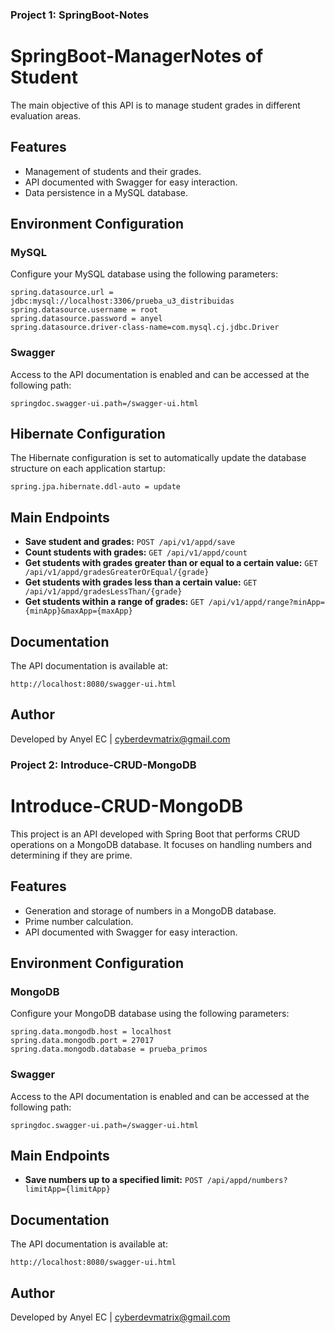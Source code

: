 ### Project 1: SpringBoot-Notes
# SpringBoot-ManagerNotes of Student

The main objective of this API is to manage student grades in different evaluation areas.

## Features

- Management of students and their grades.
- API documented with Swagger for easy interaction.
- Data persistence in a MySQL database.

## Environment Configuration

### MySQL

Configure your MySQL database using the following parameters:

```properties
spring.datasource.url = jdbc:mysql://localhost:3306/prueba_u3_distribuidas
spring.datasource.username = root
spring.datasource.password = anyel
spring.datasource.driver-class-name=com.mysql.cj.jdbc.Driver
```

### Swagger

Access to the API documentation is enabled and can be accessed at the following path:

```properties
springdoc.swagger-ui.path=/swagger-ui.html
```

## Hibernate Configuration

The Hibernate configuration is set to automatically update the database structure on each application startup:

```properties
spring.jpa.hibernate.ddl-auto = update
```

## Main Endpoints

- **Save student and grades:** `POST /api/v1/appd/save`
- **Count students with grades:** `GET /api/v1/appd/count`
- **Get students with grades greater than or equal to a certain value:** `GET /api/v1/appd/gradesGreaterOrEqual/{grade}`
- **Get students with grades less than a certain value:** `GET /api/v1/appd/gradesLessThan/{grade}`
- **Get students within a range of grades:** `GET /api/v1/appd/range?minApp={minApp}&maxApp={maxApp}`

## Documentation

The API documentation is available at:

```
http://localhost:8080/swagger-ui.html
```

## Author

Developed by Anyel EC | [cyberdevmatrix@gmail.com](mailto:cyberdevmatrix@gmail.com)


### Project 2: Introduce-CRUD-MongoDB
# Introduce-CRUD-MongoDB

This project is an API developed with Spring Boot that performs CRUD operations on a MongoDB database. It focuses on handling numbers and determining if they are prime.

## Features

- Generation and storage of numbers in a MongoDB database.
- Prime number calculation.
- API documented with Swagger for easy interaction.

## Environment Configuration

### MongoDB

Configure your MongoDB database using the following parameters:

```properties
spring.data.mongodb.host = localhost 
spring.data.mongodb.port = 27017 
spring.data.mongodb.database = prueba_primos
```

### Swagger

Access to the API documentation is enabled and can be accessed at the following path:

```properties
springdoc.swagger-ui.path=/swagger-ui.html
```

## Main Endpoints

- **Save numbers up to a specified limit:** `POST /api/appd/numbers?limitApp={limitApp}`

## Documentation

The API documentation is available at:

```
http://localhost:8080/swagger-ui.html
```

## Author

Developed by Anyel EC | [cyberdevmatrix@gmail.com](mailto:cyberdevmatrix@gmail.com)
